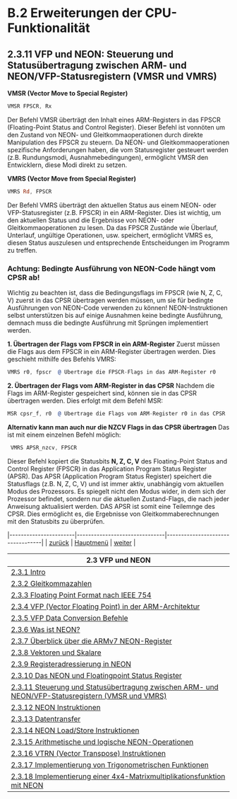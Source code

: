 # B.2 Erweiterungen der CPU-Funktionalität
## 2.3.11 VFP und NEON: Steuerung und Statusübertragung zwischen ARM- und NEON/VFP-Statusregistern (VMSR und VMRS)

**VMSR (Vector Move to Special Register)**
```asm
VMSR FPSCR, Rx
```
Der Befehl VMSR überträgt den Inhalt eines ARM-Registers in das FPSCR (Floating-Point Status and Control Register).
Dieser Befehl ist vonnöten um den Zustand von NEON- und Gleitkommaoperationen durch direkte Manipulation des FPSCR zu steuern. Da NEON- und Gleitkommaoperationen spezifische Anforderungen haben, die vom Statusregister gesteuert werden (z.B. Rundungsmodi, Ausnahmebedingungen), ermöglicht VMSR den Entwicklern, diese Modi direkt zu setzen.


**VMRS (Vector Move from Special Register)**
```asm
VMRS Rd, FPSCR
```
Der Befehl VMRS überträgt den aktuellen Status aus einem NEON- oder VFP-Statusregister (z.B. FPSCR) in ein ARM-Register.
Dies ist wichtig, um den aktuellen Status und die Ergebnisse von NEON- oder Gleitkommaoperationen zu lesen. Da das FPSCR Zustände wie Überlauf, Unterlauf, ungültige Operationen, usw. speichert, ermöglicht VMRS es, diesen Status auszulesen und entsprechende Entscheidungen im Programm zu treffen.

### Achtung: Bedingte Ausführung von NEON-Code hängt vom CPSR ab!
Wichtig zu beachten ist, dass die Bedingungsflags im FPSCR (wie N, Z, C, V) zuerst in das CPSR übertragen werden müssen, um sie für bedingte Ausführungen von NEON-Code verwenden zu können! NEON-Instruktionen selbst unterstützen bis auf einige Ausnahmen keine bedingte Ausführung, demnach muss die bedingte Ausführung mit Sprüngen implementiert werden.

**1. Übertragen der Flags vom FPSCR in ein ARM-Register**
Zuerst müssen die Flags aus dem FPSCR in ein ARM-Register übertragen werden. Dies geschieht mithilfe des Befehls VMRS:

```asm
VMRS r0, fpscr  @ Übertrage die FPSCR-Flags in das ARM-Register r0
```
**2. Übertragen der Flags vom ARM-Register in das CPSR**
Nachdem die Flags im ARM-Register gespeichert sind, können sie in das CPSR übertragen werden. Dies erfolgt mit dem Befehl MSR:

```asm
MSR cpsr_f, r0  @ Übertrage die Flags vom ARM-Register r0 in das CPSR
```

**Alternativ kann man auch nur die NZCV Flags in das CPSR übertragen**
Das ist mit einem einzelnen Befehl möglich:

```asm
 VMRS APSR_nzcv, FPSCR
```
Dieser Befehl kopiert die Statusbits **N, Z, C, V** des Floating-Point Status and Control Register (FPSCR) in das Application Program Status Register (APSR).
Das APSR (Application Program Status Register) speichert die Statusflags (z.B. N, Z, C, V) und ist immer aktiv, unabhängig vom aktuellen Modus des Prozessors. Es spiegelt nicht den Modus wider, in dem sich der Prozessor befindet, sondern nur die aktuellen Zustand-Flags, die nach jeder Anweisung aktualisiert werden. DAS APSR ist somit eine Teilemnge des CPSR.
Dies ermöglicht es, die Ergebnisse von Gleitkommaberechnungen mit den Statusbits zu überprüfen.

|-----------------------|-------------------------------|----------------------------------|
| [zurück](neonstat.md) | [Hauptmenü](../ueberblick.md) | [weiter](neoninstr.md)           |


|**2.3 VFP und NEON**                                                                                               |
|-------------------------------------------------------------------------------------------------------------------|
| [2.3.1 Intro](floatingintro.md)                                                                                   |
| [2.3.2 Gleitkommazahlen](bingleit.md)                                                                             |
| [2.3.3 Floating Point Format nach IEEE 754](floatingnums.md)                                                      |
| [2.3.4 VFP (Vector Floating Point) in der ARM-Architektur](vfp_intro.md)                                          |
| [2.3.5 VFP Data Conversion Befehle](vfpconv.md)                                                                   |
| [2.3.6 Was ist NEON?](neonintro.md)                                                                               |
| [2.3.7 Überblick über die ARMv7 NEON-Register](neonregs.md)                                                       |
| [2.3.8 Vektoren und Skalare](scalvekt.md)                                                                         |
| [2.3.9 Registeradressierung in NEON](neonadr.md)                                                                  |
| [2.3.10 Das NEON und Floatingpoint Status Register](neonstat.md)                                                  |
| [2.3.11 Steuerung und Statusübertragung zwischen ARM- und NEON/VFP-Statusregistern (VMSR und VMRS)](neonctrl.md)  |
| [2.3.12 NEON Instruktionen](neoninstr.md)                                                                         |
| [2.3.13 Datentransfer](vmov.md)                                                                                   |
| [2.3.14 NEON Load/Store Instruktionen](neonldstr.md)                                                              |
| [2.3.15 Arithmetische und logische NEON-Operationen](varithlog.md)                                                |
| [2.3.16 VTRN (Vector Transpose) Instruktionen](vtrn.md)                                                           |
| [2.3.17 Implementierung von Trigonometrischen Funktionen](trigon_ue.md)                                           |
| [2.3.18 Implementierung einer 4x4-Matrixmultiplikationsfunktion mit NEON](matrix_ue.md)                           |